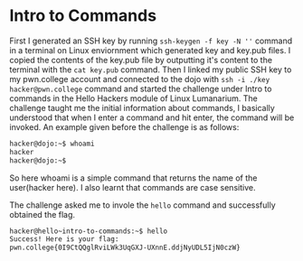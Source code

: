 # Intro to Commands

First I generated an SSH key by running ``ssh-keygen -f key -N ''`` command in a terminal on Linux enviornment which generated key and key.pub files.
I copied the contents of the key.pub file by outputting it's content to the terminal with the ``cat key.pub`` command.
Then I linked my public SSH key to my pwn.college account and connected to the dojo with ``ssh -i ./key hacker@pwn.college`` command and started the challenge under Intro to commands in the Hello Hackers module of Linux Lumanarium.
The challenge taught me the initial information about commands, I basically understood that when I enter a command and hit enter, the command will be invoked.
An example given before the challenge is as follows:
```bash
hacker@dojo:~$ whoami
hacker
hacker@dojo:~$
```
So here whoami is a simple command that returns the name of the user(hacker here).
I also learnt that commands are case sensitive.

The challenge asked me to invole the ``hello`` command and successfully obtained the flag.
```bash
hacker@hello~intro-to-commands:~$ hello
Success! Here is your flag:
pwn.college{0I9CtQQglRviLWk3UqGXJ-UXnnE.ddjNyUDL5IjN0czW}
```
